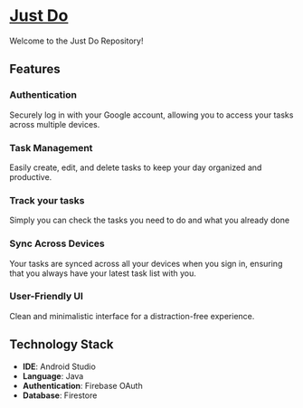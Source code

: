 # [Just Do](https://play.google.com/store/apps/details?id=com.theesmarty.do)

Welcome to the Just Do Repository! 

## Features

### Authentication
Securely log in with your Google account, allowing you to access your tasks across multiple devices.

### Task Management
Easily create, edit, and delete tasks to keep your day organized and productive.

### Track your tasks
Simply you can check the tasks you need to do and what you already done

### Sync Across Devices
Your tasks are synced across all your devices when you sign in, ensuring that you always have your latest task list with you.

### User-Friendly UI
Clean and minimalistic interface for a distraction-free experience.


## Technology Stack

- **IDE**: Android Studio
- **Language**: Java
- **Authentication**: Firebase OAuth
- **Database**: Firestore
